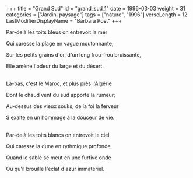+++
title = "Grand Sud"
id = "grand_sud_1"
date = 1996-03-03
weight = 31
categories = ["Jardin, paysage"]
tags = ["nature", "1996"]
verseLength = 12
LastModifierDisplayName = "Barbara Post"
+++

Par-delà les toits bleus on entrevoit la mer

Qui caresse la plage en vague moutonnante,

Sur les petits grains d'or, d'un long frou-frou bruissante,

Elle amène l'odeur du large et du désert.

 \
Là-bas, c'est le Maroc, et plus près l'Algérie

Dont le chaud vent du sud apporte la rumeur;

Au-dessus des vieux souks, de la foi la ferveur

S'exalte en un hommage à la douceur de vie.

 \
Par-delà les toits blancs on entrevoit le ciel

Qui caresse la dune en rythmique profonde,

Quand le sable se meut en une furtive onde

Ou qu'il brouille l'éclat d'azur immatériel.
